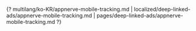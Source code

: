 {? multilang/ko-KR/appnerve-mobile-tracking.md | localized/deep-linked-ads/appnerve-mobile-tracking.md | pages/deep-linked-ads/appnerve-mobile-tracking.md ?}
